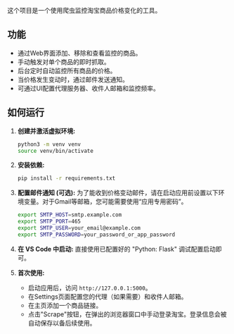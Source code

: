 这个项目是一个使用爬虫监控淘宝商品价格变化的工具。

## 功能
- 通过Web界面添加、移除和查看监控的商品。
- 手动触发对单个商品的即时抓取。
- 后台定时自动监控所有商品的价格。
- 当价格发生变动时，通过邮件发送通知。
- 可通过UI配置代理服务器、收件人邮箱和监控频率。

## 如何运行

1.  **创建并激活虚拟环境:**
    ```bash
    python3 -m venv venv
    source venv/bin/activate
    ```

2.  **安装依赖:**
    ```bash
    pip install -r requirements.txt
    ```

3.  **配置邮件通知 (可选):**
    为了能收到价格变动邮件，请在启动应用前设置以下环境变量。对于Gmail等邮箱，您可能需要使用“应用专用密码”。
    ```bash
    export SMTP_HOST=smtp.example.com
    export SMTP_PORT=465
    export SMTP_USER=your_email@example.com
    export SMTP_PASSWORD=your_password_or_app_password
    ```

4.  **在 VS Code 中启动:**
    直接使用已配置好的 "Python: Flask" 调试配置启动即可。

5.  **首次使用:**
    - 启动应用后，访问 `http://127.0.0.1:5000`。
    - 在Settings页面配置您的代理（如果需要）和收件人邮箱。
    - 在主页添加一个商品链接。
    - 点击"Scrape"按钮，在弹出的浏览器窗口中手动登录淘宝。登录信息会被自动保存以备后续使用。
